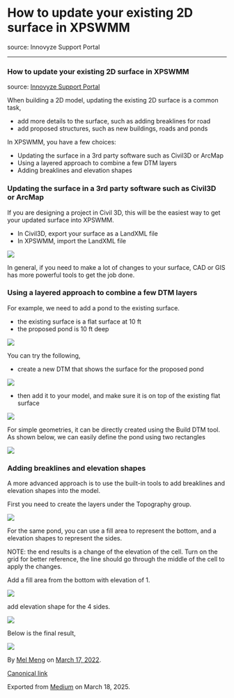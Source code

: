 # How to update your existing 2D surface in XPSWMM

source: Innovyze Support Portal

---

### How to update your existing 2D surface in XPSWMM

source: [Innovyze Support Portal](https://innovyze.force.com/support/s/article/How-to-update-your-existing-2D-surface-in-XPSWMM)

When building a 2D model, updating the existing 2D surface is a common task,

* add more details to the surface, such as adding breaklines for road
* add proposed structures, such as new buildings, roads and ponds

In XPSWMM, you have a few choices:

* Updating the surface in a 3rd party software such as Civil3D or ArcMap
* Using a layered approach to combine a few DTM layers
* Adding breaklines and elevation shapes

### Updating the surface in a 3rd party software such as Civil3D or ArcMap

If you are designing a project in Civil 3D, this will be the easiest way to get your updated surface into XPSWMM.

* In Civil3D, export your surface as a LandXML file
* In XPSWMM, import the LandXML file

![](images\1_bS-jDRdRsoILDcfRW7Cu8g.png)

In general, if you need to make a lot of changes to your surface, CAD or GIS has more powerful tools to get the job done.

### Using a layered approach to combine a few DTM layers

For example, we need to add a pond to the existing surface.

* the existing surface is a flat surface at 10 ft
* the proposed pond is 10 ft deep

![](images\1_HyPHFRQ0PeS3oWVMN1S4zQ.png)

You can try the following,

* create a new DTM that shows the surface for the proposed pond

![](images\1_uAj8ZFfpB1NIMXfguiriCA.png)

* then add it to your model, and make sure it is on top of the existing flat surface

![](images\1_QihO4BQE96TSKi_9ItmRog.png)

For simple geometries, it can be directly created using the Build DTM tool. As shown below, we can easily define the pond using two rectangles

![](images\1_D-moKl0av8R-WIan56bguw.png)

### Adding breaklines and elevation shapes

A more advanced approach is to use the built-in tools to add breaklines and elevation shapes into the model.

First you need to create the layers under the Topography group.

![](images\1_NBLdNfgBS0YVkfkQea7a6g.png)

For the same pond, you can use a fill area to represent the bottom, and a elevation shapes to represent the sides.

NOTE: the end results is a change of the elevation of the cell. Turn on the grid for better reference, the line should go through the middle of the cell to apply the changes.

Add a fill area from the bottom with elevation of 1.

![](images\1_yEyMeHnv4X9Rj_CWfyrMCg.png)

add elevation shape for the 4 sides.

![](images\1_DTa8gPVV3h6cjglKUsa9Kw.png)

Below is the final result,

![](images\1_FU3eLGQb2Ti-Q4HXHx6wlw.png)

By [Mel Meng](https://medium.com/@mel-meng-pe) on [March 17, 2022](https://medium.com/p/bd0f198a639e).

[Canonical link](https://medium.com/@mel-meng-pe/how-to-update-your-existing-2d-surface-in-xpswmm-bd0f198a639e)

Exported from [Medium](https://medium.com) on March 18, 2025.